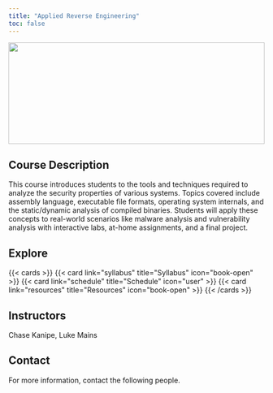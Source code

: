 ```yaml
---
title: "Applied Reverse Engineering"
toc: false
---
```


<img src="images/graph-view.png" style="height: 200px;width:100%;object-fit:cover"></img>

## Course Description

This course introduces students to the tools and techniques required to analyze the security properties of various systems. Topics covered include assembly language, executable file formats, operating system internals, and the static/dynamic analysis of compiled binaries. Students will apply these concepts to real-world scenarios like malware analysis and vulnerability analysis with interactive labs, at-home assignments, and a final project.

## Explore

{{< cards >}}
  {{< card link="syllabus" title="Syllabus" icon="book-open" >}}
  {{< card link="schedule" title="Schedule" icon="user" >}}
  {{< card link="resources" title="Resources" icon="book-open" >}}
{{< /cards >}}

## Instructors

Chase Kanipe, Luke Mains

## Contact

For more information, contact the following people.
